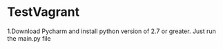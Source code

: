 # TestVagrant

1.Download Pycharm and install python version of 2.7 or greater.
Just run the main.py file
